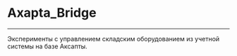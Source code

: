 # Axapta_Bridge
----------------------------------
Эксперименты с управлением складским оборудованием из учетной системы на базе Аксапты.
